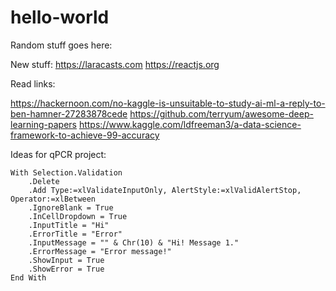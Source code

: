 # hello-world

Random stuff goes here:

New stuff:
https://laracasts.com
https://reactjs.org

Read links:

https://hackernoon.com/no-kaggle-is-unsuitable-to-study-ai-ml-a-reply-to-ben-hamner-27283878cede
https://github.com/terryum/awesome-deep-learning-papers
https://www.kaggle.com/ldfreeman3/a-data-science-framework-to-achieve-99-accuracy

Ideas for qPCR project:

    With Selection.Validation
        .Delete
        .Add Type:=xlValidateInputOnly, AlertStyle:=xlValidAlertStop, Operator:=xlBetween
        .IgnoreBlank = True
        .InCellDropdown = True
        .InputTitle = "Hi"
        .ErrorTitle = "Error"
        .InputMessage = "" & Chr(10) & "Hi! Message 1."
        .ErrorMessage = "Error message!"
        .ShowInput = True
        .ShowError = True
    End With
